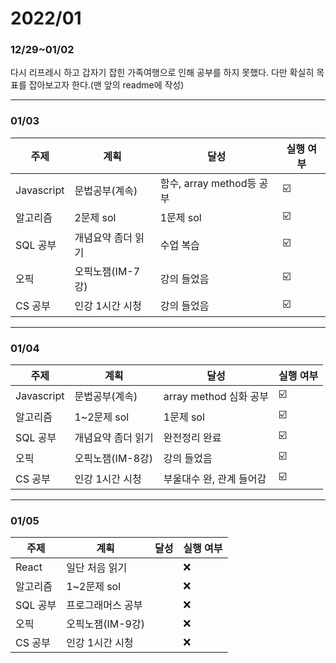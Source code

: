 

# 2022/01

### 12/29~01/02

다시 리프레시 하고 갑자기 잡힌 가족여행으로 인해 공부를 하지 못했다. 다만 확실히 목표를 잡아보고자 한다.(맨 앞의 readme에 작성)

------

### 01/03

| 주제       | 계획               | 달성                      | 실행 여부 |
| ---------- | ------------------ | ------------------------- | --------- |
| Javascript | 문법공부(계속)     | 함수, array method등 공부 | ☑️         |
| 알고리즘   | 2문제 sol          | 1문제 sol                 | ☑️         |
| SQL 공부   | 개념요약 좀더 읽기 | 수업 복습                 | ☑️         |
| 오픽       | 오픽노잼(IM-7강)   | 강의 들었음               | ☑️         |
| CS 공부    | 인강 1시간 시청    | 강의 들었음               | ☑️         |

------

### 01/04

| 주제       | 계획               | 달성                     | 실행 여부 |
| ---------- | ------------------ | ------------------------ | --------- |
| Javascript | 문법공부(계속)     | array method 심화 공부   | ☑️         |
| 알고리즘   | 1~2문제 sol        | 1문제 sol                | ☑️         |
| SQL 공부   | 개념요약 좀더 읽기 | 완전정리 완료            | ☑️         |
| 오픽       | 오픽노잼(IM-8강)   | 강의 들었음              | ☑️         |
| CS 공부    | 인강 1시간 시청    | 부울대수 완, 관계 들어감 | ☑️         |

------

### 01/05

| 주제     | 계획              | 달성 | 실행 여부 |
| -------- | ----------------- | ---- | --------- |
| React    | 일단 처음 읽기    |      | ❌         |
| 알고리즘 | 1~2문제 sol       |      | ❌         |
| SQL 공부 | 프로그래머스 공부 |      | ❌         |
| 오픽     | 오픽노잼(IM-9강)  |      | ❌         |
| CS 공부  | 인강 1시간 시청   |      | ❌         |

